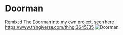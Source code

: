 # Doorman
Remixed The Doorman into my own project, seen here https://www.thingiverse.com/thing:3645735
![Doorman](https://thingiverse-production-new.s3.amazonaws.com/assets/fa/f9/d9/04/cc/DoormanGIF.gif)
